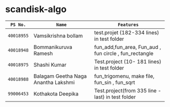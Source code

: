 # scandisk-algo


`PS No.` |  `Name`   |    `Features`    | 
-------|---------|----------------|
`40018955`   | Vamsikrishna bollam |test.projet (182-334 lines) in test folder  
`40018948`   | Bommanikuruva Ramesh |fun_add,fun_area, Fun_aud , fun circle , fun_rectangle   
`40018975`       | Shashi Kumar  | Test.project (10- 181 lines) in test folder    
`40018988` | Balagam Geetha Naga Anantha Lakshmi  |fun_trigomenu, make file, fun_sin , fun_sqrt   
`99006453`      | Kothakota Deepika  |Test.project(from 335 line - last) in test folder  
